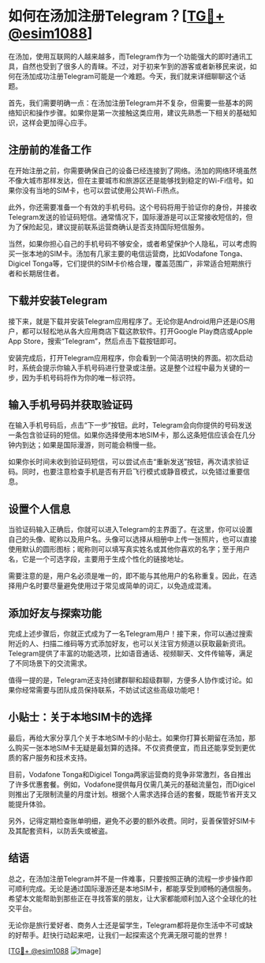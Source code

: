 # 如何在汤加注册Telegram？[[TG💪+ @esim1088](https://t.me/s/esim1088)]

在汤加，使用互联网的人越来越多，而Telegram作为一个功能强大的即时通讯工具，自然也受到了很多人的青睐。不过，对于初来乍到的游客或者新移民来说，如何在汤加成功注册Telegram可能是一个难题。今天，我们就来详细聊聊这个话题。

首先，我们需要明确一点：在汤加注册Telegram并不复杂，但需要一些基本的网络知识和操作步骤。如果你是第一次接触这类应用，建议先熟悉一下相关的基础知识，这样会更加得心应手。

## 注册前的准备工作

在开始注册之前，你需要确保自己的设备已经连接到了网络。汤加的网络环境虽然不像大城市那样发达，但在主要城市和旅游区还是能够找到稳定的Wi-Fi信号。如果你没有当地的SIM卡，也可以尝试使用公共Wi-Fi热点。

此外，你还需要准备一个有效的手机号码。这个号码将用于验证你的身份，并接收Telegram发送的验证码短信。通常情况下，国际漫游是可以正常接收短信的，但为了保险起见，建议提前联系运营商确认是否支持国际短信服务。

当然，如果你担心自己的手机号码不够安全，或者希望保护个人隐私，可以考虑购买一张本地的SIM卡。汤加有几家主要的电信运营商，比如Vodafone Tonga、Digicel Tonga等，它们提供的SIM卡价格合理，覆盖范围广，非常适合短期旅行者和长期居住者。

## 下载并安装Telegram

接下来，就是下载并安装Telegram应用程序了。无论你是Android用户还是iOS用户，都可以轻松地从各大应用商店下载这款软件。打开Google Play商店或Apple App Store，搜索“Telegram”，然后点击下载按钮即可。

安装完成后，打开Telegram应用程序，你会看到一个简洁明快的界面。初次启动时，系统会提示你输入手机号码进行登录或注册。这是整个过程中最为关键的一步，因为手机号码将作为你的唯一标识符。

## 输入手机号码并获取验证码

在输入手机号码后，点击“下一步”按钮。此时，Telegram会向你提供的号码发送一条包含验证码的短信。如果你选择使用本地SIM卡，那么这条短信应该会在几分钟内到达；如果是国际漫游，则可能会稍慢一些。

如果你长时间未收到验证码短信，可以尝试点击“重新发送”按钮，再次请求验证码。同时，也要注意检查手机是否有开启飞行模式或静音模式，以免错过重要信息。

## 设置个人信息

当验证码输入正确后，你就可以进入Telegram的主界面了。在这里，你可以设置自己的头像、昵称以及用户名。头像可以选择从相册中上传一张照片，也可以直接使用默认的圆形图标；昵称则可以填写真实姓名或其他你喜欢的名字；至于用户名，它是一个可选字段，主要用于生成个性化的链接地址。

需要注意的是，用户名必须是唯一的，即不能与其他用户的名称重复。因此，在选择用户名时要尽量避免使用过于常见或简单的词汇，以免造成混淆。

## 添加好友与探索功能

完成上述步骤后，你就正式成为了一名Telegram用户！接下来，你可以通过搜索附近的人、扫描二维码等方式添加好友，也可以关注官方频道以获取最新资讯。Telegram提供了丰富的功能选项，比如语音通话、视频聊天、文件传输等，满足了不同场景下的交流需求。

值得一提的是，Telegram还支持创建群聊和超级群聊，方便多人协作或讨论。如果你经常需要与团队成员保持联系，不妨试试这些高级功能吧！

## 小贴士：关于本地SIM卡的选择

最后，再给大家分享几个关于本地SIM卡的小贴士。如果你打算长期留在汤加，那么购买一张本地SIM卡无疑是最划算的选择。不仅资费便宜，而且还能享受到更优质的客户服务和技术支持。

目前，Vodafone Tonga和Digicel Tonga两家运营商的竞争非常激烈，各自推出了许多优惠套餐。例如，Vodafone提供每月仅需几美元的基础流量包，而Digicel则推出了无限制流量的月度计划。根据个人需求选择合适的套餐，既能节省开支又能提升体验。

另外，记得定期检查账单明细，避免不必要的额外收费。同时，妥善保管好SIM卡及其配套资料，以防丢失或被盗。

## 结语

总之，在汤加注册Telegram并不是一件难事，只要按照正确的流程一步步操作即可顺利完成。无论是通过国际漫游还是本地SIM卡，都能享受到顺畅的通信服务。希望本文能帮助到那些正在寻找答案的朋友，让大家都能顺利加入这个全球化的社交平台。

无论你是旅行爱好者、商务人士还是留学生，Telegram都将是你生活中不可或缺的好帮手。赶快行动起来吧，让我们一起探索这个充满无限可能的世界！

[[TG💪+ @esim1088](https://t.me/s/esim1088) ![Image](https://i.postimg.cc/4NQfJmqS/Snipaste-2025-05-13-00-14-12.png)]